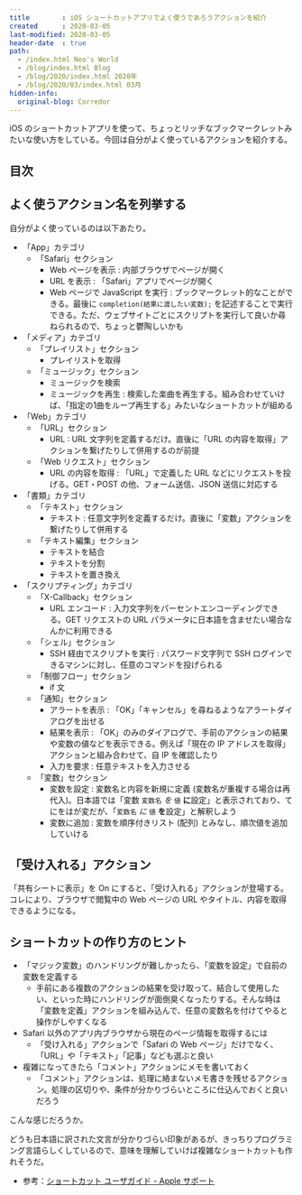 ```yaml
---
title        : iOS ショートカットアプリでよく使うであろうアクションを紹介
created      : 2020-03-05
last-modified: 2020-03-05
header-date  : true
path:
  - /index.html Neo's World
  - /blog/index.html Blog
  - /blog/2020/index.html 2020年
  - /blog/2020/03/index.html 03月
hidden-info:
  original-blog: Corredor
---
```


iOS のショートカットアプリを使って、ちょっとリッチなブックマークレットみたいな使い方をしている。今回は自分がよく使っているアクションを紹介する。

## 目次

## よく使うアクション名を列挙する

自分がよく使っているのは以下あたり。

- 「App」カテゴリ
  - 「Safari」セクション
      - Web ページを表示 : 内部ブラウザでページが開く
      - URL を表示 : 「Safari」アプリでページが開く
      - Web ページで JavaScript を実行 : ブックマークレット的なことができる。最後に `completion(結果に渡したい変数);` を記述することで実行できる。ただ、ウェブサイトごとにスクリプトを実行して良いか尋ねられるので、ちょっと鬱陶しいかも
- 「メディア」カテゴリ
  - 「プレイリスト」セクション
      - プレイリストを取得
  - 「ミュージック」セクション
      - ミュージックを検索
      - ミュージックを再生 : 検索した楽曲を再生する。組み合わせていけば、「指定の1曲をループ再生する」みたいなショートカットが組める
- 「Web」カテゴリ
  - 「URL」セクション
      - URL : URL 文字列を定義するだけ。直後に「URL の内容を取得」アクションを繋げたりして併用するのが前提
  - 「Web リクエスト」セクション
      - URL の内容を取得 : 「URL」で定義した URL などにリクエストを投げる。GET・POST の他、フォーム送信、JSON 送信に対応する
- 「書類」カテゴリ
  - 「テキスト」セクション
      - テキスト : 任意文字列を定義するだけ。直後に「変数」アクションを繋げたりして併用する
  - 「テキスト編集」セクション
      - テキストを結合
      - テキストを分割
      - テキストを置き換え
- 「スクリプティング」カテゴリ
  - 「X-Callback」セクション
      - URL エンコード : 入力文字列をパーセントエンコーディングできる。GET リクエストの URL パラメータに日本語を含ませたい場合なんかに利用できる
  - 「シェル」セクション
      - SSH 経由でスクリプトを実行 : パスワード文字列で SSH ログインできるマシンに対し、任意のコマンドを投げられる
  - 「制御フロー」セクション
      - if 文
  - 「通知」セクション
      - アラートを表示 : 「OK」「キャンセル」を尋ねるようなアラートダイアログを出せる
      - 結果を表示 : 「OK」のみのダイアログで、手前のアクションの結果や変数の値などを表示できる。例えば「現在の IP アドレスを取得」アクションと組み合わせて、自 IP を確認したり
      - 入力を要求 : 任意テキストを入力させる
  - 「変数」セクション
      - 変数を設定 : 変数名と内容を新規に定義 (変数名が重複する場合は再代入)。日本語では「変数 `変数名` *を* `値` **に**設定」と表示されており、てにをはが変だが、「`変数名` *に* `値` **を**設定」と解釈しよう
      - 変数に追加 : 変数を順序付きリスト (配列) とみなし、順次値を追加していける

## 「受け入れる」アクション

「共有シートに表示」を On にすると、「受け入れる」アクションが登場する。コレにより、ブラウザで閲覧中の Web ページの URL やタイトル、内容を取得できるようになる。

## ショートカットの作り方のヒント

- 「マジック変数」のハンドリングが難しかったら、「変数を設定」で自前の変数を定義する
  - 手前にある複数のアクションの結果を受け取って、結合して使用したい、といった時にハンドリングが面倒臭くなったりする。そんな時は「変数を定義」アクションを組み込んで、任意の変数名を付けてやると操作がしやすくなる
- Safari 以外のアプリ内ブラウザから現在のページ情報を取得するには
  - 「受け入れる」アクションで「Safari の Web ページ」だけでなく、「URL」や「テキスト」「記事」なども選ぶと良い
- 複雑になってきたら「コメント」アクションにメモを書いておく
  - 「コメント」アクションは、処理に絡まないメモ書きを残せるアクション。処理の区切りや、条件が分かりづらいところに仕込んでおくと良いだろう

こんな感じだろうか。

どうも日本語に訳された文言が分かりづらい印象があるが、きっちりプログラミング言語らしくしているので、意味を理解していけば複雑なショートカットも作れそうだ。

- 参考：[ショートカット ユーザガイド - Apple サポート](https://support.apple.com/ja-jp/guide/shortcuts/welcome/ios)
